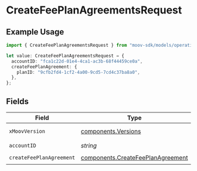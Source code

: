 # CreateFeePlanAgreementsRequest

## Example Usage

```typescript
import { CreateFeePlanAgreementsRequest } from "moov-sdk/models/operations";

let value: CreateFeePlanAgreementsRequest = {
  accountID: "fca1c22d-01e4-4ca1-ac3b-68f44459ce0a",
  createFeePlanAgreement: {
    planID: "9cfb2fd4-1cf2-4a00-9cd5-7cd4c37ba8a0",
  },
};
```

## Fields

| Field                                                                                  | Type                                                                                   | Required                                                                               | Description                                                                            |
| -------------------------------------------------------------------------------------- | -------------------------------------------------------------------------------------- | -------------------------------------------------------------------------------------- | -------------------------------------------------------------------------------------- |
| `xMoovVersion`                                                                         | [components.Versions](../../models/components/versions.md)                             | :heavy_minus_sign:                                                                     | Specify an API version.                                                                |
| `accountID`                                                                            | *string*                                                                               | :heavy_check_mark:                                                                     | N/A                                                                                    |
| `createFeePlanAgreement`                                                               | [components.CreateFeePlanAgreement](../../models/components/createfeeplanagreement.md) | :heavy_check_mark:                                                                     | N/A                                                                                    |